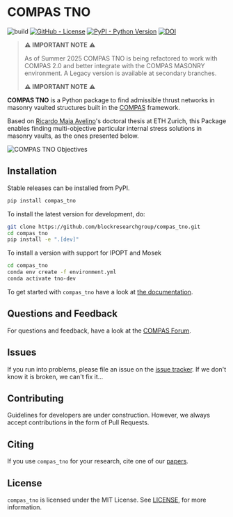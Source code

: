 # COMPAS TNO

![build](https://github.com/BlockResearchGroup/compas_tno/workflows/build/badge.svg)
[![GitHub - License](https://img.shields.io/github/license/compas-dev/compas.svg)](https://github.com/BlockResearchGroup/compas_tno/)
[![PyPI - Python Version](https://img.shields.io/pypi/pyversions/COMPAS.svg)](https://pypi.python.org/project/COMPAS)
[![DOI](https://zenodo.org/badge/197799108.svg)](https://zenodo.org/badge/latestdoi/197799108)

> **⚠️ IMPORTANT NOTE** ⚠️
> 
> As of Summer 2025 COMPAS TNO is being refactored to work with COMPAS 2.0 and better integrate with the COMPAS MASONRY environment. A Legacy version is available at secondary branches.
> 
> **⚠️ IMPORTANT NOTE** ⚠️

**COMPAS TNO** is a Python package to find admissible thrust networks in masonry vaulted structures built in the [COMPAS](https://compas.dev/) framework.

Based on [Ricardo Maia Avelino](https://ricardoavelino.github.io/)'s doctoral thesis at ETH Zurich, this Package enables finding multi-objective particular internal stress solutions in masonry vaults, as the ones presented below.

![COMPAS TNO Objectives](./docs/_images/objectives.png)

## Installation

Stable releases can be installed from PyPI.

```bash
pip install compas_tno
```

To install the latest version for development, do:

```bash
git clone https://github.com/blockresearchgroup/compas_tno.git
cd compas_tno
pip install -e ".[dev]"
```

To install a version with support for IPOPT and Mosek

```bash
cd compas_tno
conda env create -f environment.yml
conda activate tno-dev
```

To get started with `compas_tno` have a look at [the documentation](https://github.com/blockresearchgroup/compas_tno).

## Questions and Feedback

For questions and feedback, have a look at the [COMPAS Forum](https://forum.compas-framework.org).

## Issues

If you run into problems, please file an issue on the [issue tracker](https://github.com/blockresearchgroup/compas_tno/issues). If we don't know it is broken, we can't fix it...

## Contributing

Guidelines for developers are under construction. However, we always accept contributions in the form of Pull Requests.

## Citing

If you use `compas_tno` for your research, cite one of our [papers](https://blockresearchgroup.github.io/compas_tno/latest/publications.html).

## License

`compas_tno` is licensed under the MIT License. See [LICENSE](https://github.com/blockresearchgroup/compas_tno/blob/main/LICENSE), for more information.
